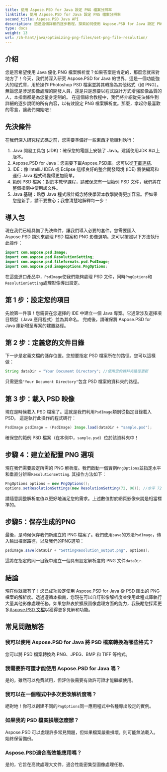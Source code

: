 ```yaml
---
title: 使用 Aspose.PSD for Java 設定 PNG 檔案分辨率
linktitle: 使用 Aspose.PSD for Java 設定 PNG 檔案分辨率
second_title: Aspose.PSD Java API
description: 透過這個詳細的逐步教程，探索如何使用 Aspose.PSD for Java 設定 PNG 檔案解析度。立即優化您的影像。
type: docs
weight: 13
url: /zh-hant/java/optimizing-png-files/set-png-file-resolution/
---
```

## 介紹
您是否希望使用 Java 優化 PNG 檔案解析度？如果答案是肯定的，那麼您就來對地方了！今天，我們將深入研究 Aspose.PSD for Java 的世界，這是一個功能強大的程式庫，用於操作 Photoshop PSD 檔案並將其轉換為其他格式（如 PNG）。無論您是涉足影像處理的開發人員，還是只是想要以程式設計方式增強影像品質的人，本指南都是為您量身定制的。 
在這個綜合教程中，我們將介紹從先決條件到詳細的逐步說明的所有內容，以有效設定 PNG 檔案解析度。那麼，拿起你最喜歡的零食，讓我們開始吧！
## 先決條件
 
在我們深入研究程式碼之前，您需要準備好一些東西才能順利執行：
1. Java 開發工具包 (JDK)：確保您的電腦上安裝了 Java。建議使用JDK 8以上版本。
2.  Aspose.PSD for Java：您需要下載Aspose.PSD庫。您可以從[下載連結](https://releases.aspose.com/psd/java/).
3. IDE：像 IntelliJ IDEA 或 Eclipse 這樣良好的整合開發環境 (IDE) 將使編寫和運行 Java 程式碼變得更加簡單。
4. 範例 PSD 檔案：對於本教學課程，請確保您有一個範例 PSD 文件，我們將在整個指南中使用該文件。
5. Java 基礎：熟悉 Java 程式設計概念將使學習本教學變得更加容易。但如果您是新手，請不要擔心；我會清楚地解釋每一步！
## 導入包
現在我們已經具備了先決條件，讓我們導入必要的套件。您需要匯入 Aspose.PSD 類別來處理 PSD 檔案和 PNG 影像選項。您可以按照以下方法執行此操作：
```java
import com.aspose.psd.Image;
import com.aspose.psd.ResolutionSetting;
import com.aspose.psd.fileformats.psd.PsdImage;
import com.aspose.psd.imageoptions.PngOptions;
```
在這些進口產品中，`PsdImage`使我們能夠處理 PSD 文件，同時`PngOptions`和`ResolutionSetting`處理影像導出設定。
## 第 1 步：設定您的項目
先說第一件事！您需要在您選擇的 IDE 中建立一個 Java 專案。它通常涉及選擇項目類型（Java 應用程式）並為其命名。 
完成後，請確保將 Aspose.PSD for Java 庫新增至專案的建置路徑。
## 第 2 步：定義您的文件目錄
下一步是定義文檔的儲存位置。您想要指定 PSD 檔案所在的路徑。您可以這樣做：
```java
String dataDir = "Your Document Directory"; //使用您的資料夾路徑更新
```
只需更換`"Your Document Directory"`包含 PSD 檔案的資料夾的路徑。 
## 第 3 步：載入 PSD 映像
現在是時候載入 PSD 檔案了。這就是我們利用`PsdImage`類別從指定目錄載入 PSD。 
這是執行此操作的程式碼行：
```java
PsdImage psdImage = (PsdImage) Image.load(dataDir + "sample.psd");
```
確保您的範例 PSD 檔案（在本例中，`sample.psd`）位於該資料夾中！
## 步驟 4：建立並配置 PNG 選項
現在我們需要設定所需的 PNG 解析度。我們啟動一個實例`PngOptions`並指定水平和垂直分辨率`ResolutionSetting`.
其操作方法如下：
```java
PngOptions options = new PngOptions();
options.setResolutionSettings(new ResolutionSetting(72, 96)); //水平 72 DPI，垂直 96 DPI
```
請隨意調整解析度值以更好地滿足您的需求。上述數值對於網頁影像來說是相當標準的。
## 步驟5：保存生成的PNG
最後，是時候保存我們新建立的 PNG 檔案了。我們使用`save`的方法`PsdImage`，傳入輸出檔案路徑，以及我們的PNG選項：
```java
psdImage.save(dataDir + "SettingResolution_output.png", options);
```
這將在指定的同一目錄中建立一個具有設定解析度的 PNG 文件`dataDir`.
## 結論
現在你就擁有了！您已成功設定使用 Aspose.PSD for Java 從 PSD 匯出的 PNG 檔案的解析度。透過遵循本指南，您現在可以自訂影像解析度並使用此程式庫執行大量其他影像處理任務。如果您熱衷於擴展圖像處理方面的能力，我鼓勵您探索更多[Aspose.PSD 文檔](https://reference.aspose.com/psd/java/)以獲得更多見解和功能。

## 常見問題解答
### 我可以使用 Aspose.PSD for Java 將 PSD 檔案轉換為哪些格式？
您可以將 PSD 檔案轉換為 PNG、JPEG、BMP 和 TIFF 等格式。
### 我需要許可證才能使用 Aspose.PSD for Java 嗎？
是的，雖然可以免費試用，但評估後需要有效許可證才能繼續使用。
### 我可以在一個程式中多次更改解析度嗎？
絕對地！你可以創建不同的`PngOptions`同一應用程式中各種導出設定的實例。
### 如果我的 PSD 檔案損壞怎麼辦？
Aspose.PSD 可以處理許多常見問題，但如果檔案嚴重損壞，則可能無法載入。始終保留備份。
### Aspose.PSD適合高效能應用嗎？
是的，它旨在高效處理大文件，適合性能密集型圖像處理任務。